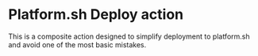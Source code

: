 # Platform.sh Deploy action

This is a composite action designed to simplify deployment to platform.sh and avoid one of the most basic mistakes.
